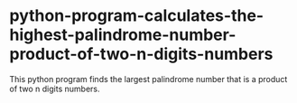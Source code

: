 # python-program-calculates-the-highest-palindrome-number-product-of-two-n-digits-numbers
This python program finds the largest palindrome number that is a product of two n digits numbers.
